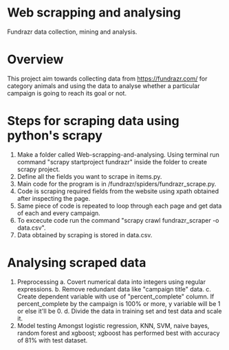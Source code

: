 # Web scrapping and analysing
Fundrazr data collection, mining and analysis.

# Overview
This project aim towards collecting data from https://fundrazr.com/ for category animals and using the data to analyse whether a particular campaign is going to reach its goal or not.

# Steps for scraping data using python's scrapy
1. Make a folder called Web-scrapping-and-analysing. Using terminal run command "scrapy startproject fundrazr" inside the folder to create scrapy project.
2. Define all the fields you want to scrape in items.py.
3. Main code for the program is in /fundrazr/spiders/fundrazr_scrape.py.
4. Code is scraping required fields from the website using xpath obtained after inspecting the page.
5. Same piece of code is repeated to loop through each page and get data of each and every campaign.
6. To excecute code run the command "scrapy crawl fundrazr_scraper -o data.csv".
7. Data obtained by scraping is stored in data.csv.

# Analysing scraped data
1. Preprocessing
  a. Covert numerical data into integers using regular expressions.
  b. Remove redundant data like "campaign title" data.
  c. Create dependent variable with use of "percent_complete" column. If percent_complete by the campaign is 100% or more, y variable will be 1 or else it'll be 0.
  d. Divide the data in training set and test data and scale it.
2. Model testing
  Amongst logistic regression, KNN, SVM, naive bayes, random forest and xgboost; xgboost has performed best with accuracy of 81% with test dataset.
